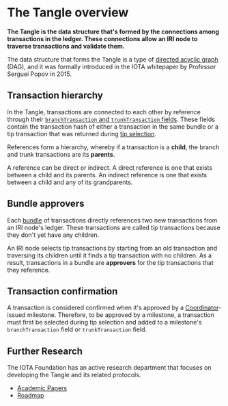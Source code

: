 # The Tangle overview

**The Tangle is the data structure that's formed by the connections among transactions in the ledger. These connections allow an IRI node to traverse transactions and validate them.**

The data structure that forms the Tangle is a type of [directed acyclic graph](https://en.wikipedia.org/wiki/Directed_acyclic_graph) (DAG), and it was formally introduced in the IOTA whitepaper by Professor Serguei Popov in 2015.

## Transaction hierarchy

In the Tangle, transactions are connected to each other by reference through their [`branchTransaction` and `trunkTransaction` fields](root://iota-basics/0.1/references/structure-of-a-transaction.md). These fields contain the transaction hash of either a transaction in the same bundle or a tip transaction that was returned during [tip selection](../concepts/tip-selection.md).

References form a hierarchy, whereby if a transaction is a **child**, the branch and trunk transactions are its **parents**.

A reference can be direct or indirect. A direct reference is one that exists between a child and its parents. An indirect reference is one that exists between a child and any of its grandparents.

## Bundle approvers

Each [bundle](root://iota-basics/0.1/concepts/bundles-and-transactions.md) of transactions directly references two new transactions from an IRI node's ledger. These transactions are called tip transactions because they don't yet have any children.

An IRI node selects tip transactions by starting from an old transaction and traversing its children until it finds a tip transaction with no children. As a result, transactions in a bundle are **approvers** for the tip transactions that they reference.

## Transaction confirmation

A transaction is considered confirmed when it's approved by a [Coordinator](../concepts/the-coordinator.md)-issued milestone. Therefore, to be approved by a milestone, a transaction must first be selected during tip selection and added to a milestone's `branchTransaction` field or `trunkTransaction` field.

## Further Research

The IOTA Foundation has an active research department that focuses on developing the Tangle and its related protocols.

* [Academic Papers](https://www.iota.org/research/academic-papers)
* [Roadmap](https://www.iota.org/research/roadmap)
